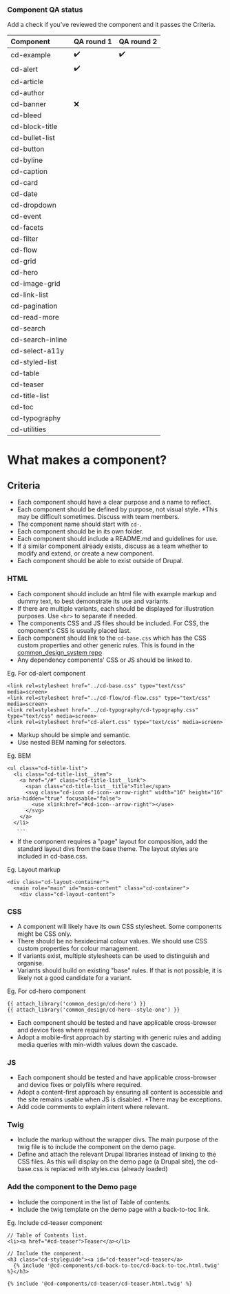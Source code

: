 ### Component QA status

Add a check if you've reviewed the component and it passes the Criteria.

| Component           | QA round 1          | QA round 2          |
| :------------------ | :------------------ | :------------------ |
| cd-example          | :heavy_check_mark:  | :heavy_check_mark:  |
| cd-alert            | :heavy_check_mark:  |                     |
| cd-article          |                     |                     |
| cd-author           |                     |                     |
| cd-banner           |        :x:          |                     |
| cd-bleed            |                     |                     |
| cd-block-title      |                     |                     |
| cd-bullet-list      |                     |                     |
| cd-button           |                     |                     |
| cd-byline           |                     |                     |
| cd-caption          |                     |                     |
| cd-card             |                     |                     |
| cd-date             |                     |                     |
| cd-dropdown         |                     |                     |
| cd-event            |                     |                     |
| cd-facets           |                     |                     |
| cd-filter           |                     |                     |
| cd-flow             |                     |                     |
| cd-grid             |                     |                     |
| cd-hero             |                     |                     |
| cd-image-grid       |                     |                     |
| cd-link-list        |                     |                     |
| cd-pagination       |                     |                     |
| cd-read-more        |                     |                     |
| cd-search           |                     |                     |
| cd-search-inline    |                     |                     |
| cd-select-a11y      |                     |                     |
| cd-styled-list      |                     |                     |
| cd-table            |                     |                     |
| cd-teaser           |                     |                     |
| cd-title-list       |                     |                     |
| cd-toc              |                     |                     |
| cd-typography       |                     |                     |
| cd-utilities        |                     |                     |
 


# What makes a component?

## Criteria
- Each component should have a clear purpose and a name to reflect.
- Each component should be defined by purpose, not visual style. *This may be difficult sometimes. Discuss with team members.
- The component name should start with `cd-`.
- Each component should be in its own folder.
- Each component should include a README.md and guidelines for use.
- If a similar component already exists, discuss as a team whether to modify and extend, or create a new component.
- Each component should be able to exist outside of Drupal.

### HTML
- Each component should include an html file with example markup and dummy text, to best demonstrate its use and variants.
- If there are multiple variants, each should be displayed for illustration purposes. Use `<hr>` to separate if needed.
- The components CSS and JS files should be included. For CSS, the component's CSS is usually placed last.
- Each component should link to the `cd-base.css` which has the CSS custom properties and other generic rules. 
This is found in the [common_design_system repo](https://github.com/UN-OCHA/common_design_system/blob/master/cd-base.css)
- Any dependency components' CSS or JS should be linked to.

Eg. For cd-alert component
```
<link rel=stylesheet href="../cd-base.css" type="text/css" media=screen>
<link rel=stylesheet href="../cd-flow/cd-flow.css" type="text/css" media=screen>
<link rel=stylesheet href="../cd-typography/cd-typography.css" type="text/css" media=screen>
<link rel=stylesheet href="cd-alert.css" type="text/css" media=screen>
```
- Markup should be simple and semantic.
- Use nested BEM naming for selectors.

Eg. BEM
```
<ul class="cd-title-list">
  <li class="cd-title-list__item">
    <a href="/#" class="cd-title-list__link">
      <span class="cd-title-list__title">Title</span>
      <svg class="cd-icon cd-icon--arrow-right" width="16" height="16" aria-hidden="true" focusable="false">
        <use xlink:href="#cd-icon--arrow-right"></use>
      </svg>
    </a>
  </li>
   ...
```
- If the component requires a "page" layout for composition, add the standard layout divs from the base theme. 
The layout styles are included in cd-base.css.

Eg. Layout markup
```
<div class="cd-layout-container">
  <main role="main" id="main-content" class="cd-container">
    <div class="cd-layout-content">
```

### CSS
- A component will likely have its own CSS stylesheet. Some components might be CSS only.
- There should be no hexidecimal colour values. We should use CSS custom properties for colour management.
- If variants exist, multiple stylesheets can be used to distinguish and organise.
- Variants should build on existing "base" rules. If that is not possible, it is likely not a good candidate for a variant.

Eg. For cd-hero component
```
{{ attach_library('common_design/cd-hero') }}
{{ attach_library('common_design/cd-hero--style-one') }}
```
- Each component should be tested and have applicable cross-browser and device fixes where required.
- Adopt a mobile-first approach by starting with generic rules and adding media queries with min-width values down the cascade.

### JS
- Each component should be tested and have applicable cross-browser and device fixes or polyfills where required.
- Adopt a content-first approach by ensuring all content is accessible and the site remains usable when JS is disabled.
*There may be exceptions.
- Add code comments to explain intent where relevant.


### Twig
- Include the markup without the wrapper divs. The main purpose of the twig file is to include the component on the demo page.
- Define and attach the relevant Drupal libraries instead of linking to the CSS files. 
As this will display on the demo page (a Drupal site), the cd-base.css is replaced with styles.css (already loaded)

### Add the component to the Demo page
- Include the component in the list of Table of contents.
- Include the twig template on the demo page with a back-to-toc link.

Eg. Include cd-teaser component
```
// Table of Contents list.
<li><a href="#cd-teaser">Teaser</a></li>

// Include the component.
<h3 class="cd-styleguide"><a id="cd-teaser">cd-teaser</a>
  {% include '@cd-components/cd-back-to-toc/cd-back-to-toc.html.twig' %}</h3>

{% include '@cd-components/cd-teaser/cd-teaser.html.twig' %}
```
